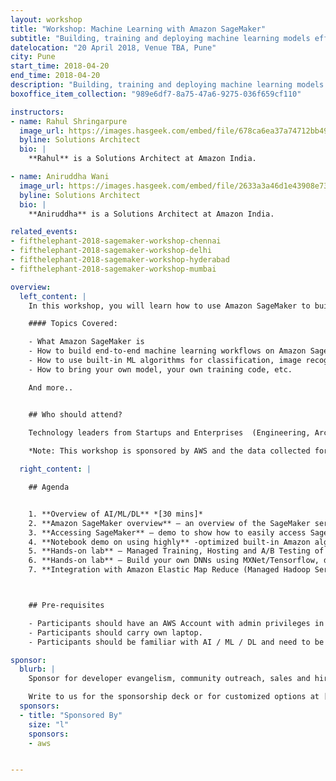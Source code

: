 ```yaml
---
layout: workshop
title: "Workshop: Machine Learning with Amazon SageMaker"
subtitle: "Building, training and deploying machine learning models efficiently and at scale"
datelocation: "20 April 2018, Venue TBA, Pune"
city: Pune
start_time: 2018-04-20
end_time: 2018-04-20
description: "Building, training and deploying machine learning models efficiently and at scale"
boxoffice_item_collection: "989e6df7-8a75-47a6-9275-036f659cf110"

instructors:
- name: Rahul Shringarpure
  image_url: https://images.hasgeek.com/embed/file/678ca6ea37a74712bb492a21e58fc41e
  byline: Solutions Architect
  bio: |
    **Rahul** is a Solutions Architect at Amazon India.

- name: Aniruddha Wani
  image_url: https://images.hasgeek.com/embed/file/2633a3a46d1e43908e73c10b51eb314e
  byline: Solutions Architect
  bio: |
    **Aniruddha** is a Solutions Architect at Amazon India.

related_events:
- fifthelephant-2018-sagemaker-workshop-chennai
- fifthelephant-2018-sagemaker-workshop-delhi
- fifthelephant-2018-sagemaker-workshop-hyderabad
- fifthelephant-2018-sagemaker-workshop-mumbai

overview:
  left_content: |
    In this workshop, you will learn how to use Amazon SageMaker to build, train and host machine learning models. Going through a number of Jupyter notebooks, you will first learn how to use built-in algorithms to perform complex tasks like image classification or clustering. Then, trainers will teach you how you can bring your own Tensorflow or Apache MXNet script to train deep learning models. Finally, you will deploy your models to SageMaker-managed infrastructure and use them to predict new samples.

    #### Topics Covered:

    - What Amazon SageMaker is
    - How to build end-to-end machine learning workflows on Amazon SageMaker
    - How to use built-in ML algorithms for classification, image recognition, etc.
    - How to bring your own model, your own training code, etc.

    And more..


    ## Who should attend?
    
    Technology leaders from Startups and Enterprises  (Engineering, Architecture, Product, Development) who are interested in expanding your knowledge on Artificial Intelligence, Machine Learning, and how it can be applied to your business. 

    *Note: This workshop is sponsored by AWS and the data collected for this workshop will be shared with them.*

  right_content: |

    ## Agenda


    1. **Overview of AI/ML/DL** *[30 mins]*
    2. **Amazon SageMaker overview** – an overview of the SageMaker service, best use cases, main features including AWS security concepts of IAM, VPC, KMS. *[ 45 mins.]*
    3. **Accessing SageMaker** – demo to show how to easily access SageMaker service [Duration: 15 mins.]
    4. **Notebook demo on using highly** -optimized built-in Amazon algorithms [Duration: 30 mins.]
    5. **Hands-on lab** – Managed Training, Hosting and A/B Testing of Amazon built-in algorithm – Amazon linear learner algorithm / parallel training using SageMaker Estimators / SageMaker Python SDK [Duration: 45 mins.]
    6. **Hands-on lab** – Build your own DNNs using MXNet/Tensorflow, distributed training on GPUs and serving using SageMaker [Duration: 1 hr. 15 mins.]
    7. **Integration with Amazon Elastic Map Reduce (Managed Hadoop Service)** - Amazon SageMaker notebooks backed by Spark in Amazon EMR [Duration: 1 hr.]



    ## Pre-requisites

    - Participants should have an AWS Account with admin privileges in IAM and EC2 limit for P2 instances increased to 2 in AWS Region North Virginia (us-east-1). Check out [this](https://docs.aws.amazon.com/AWSEC2/latest/UserGuide/ec2-resource-limits.html) doc to know more about how to increase EC2 limits. All participants will be provided AWS Credits for the workshop
    - Participants should carry own laptop.
    - Participants should be familiar with AI / ML / DL and need to be hands-on practitioners.

sponsor:
  blurb: |
    Sponsor for developer evangelism, community outreach, sales and hiring.

    Write to us for the sponsorship deck or for customized options at [info@hasgeek.com](mailto:info@hasgeek.com)
  sponsors:
  - title: "Sponsored By"
    size: "l"
    sponsors:
    - aws     


---
```

